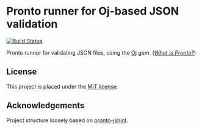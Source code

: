 # Pronto runner for Oj-based JSON validation

[![Build Status](https://travis-ci.org/malept/pronto-oj.png)](https://travis-ci.org/malept/pronto-oj)

Pronto runner for validating JSON files, using the [Oj](https://github.com/ohler55/oj) gem. (*[What is Pronto?](https://github.com/mmozuras/pronto)*)

## License

This project is placed under the [MIT license](http://opensource.org/licenses/MIT).

## Acknowledgements

Project structure loosely based on [pronto-jshint](https://github.com/mmozuras/pronto-jshint).
